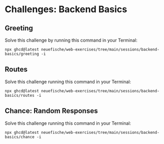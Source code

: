 # Challenges: Backend Basics

## Greeting

Solve this challenge by running this command in your Terminal:

```
npx ghcd@latest neuefische/web-exercises/tree/main/sessions/backend-basics/greeting -i
```

## Routes

Solve this challenge running this command in your Terminal:

```
npx ghcd@latest neuefische/web-exercises/tree/main/sessions/backend-basics/routes -i
```

## Chance: Random Responses

Solve this challenge running this command in your Terminal:

```
npx ghcd@latest neuefische/web-exercises/tree/main/sessions/backend-basics/chance -i
```
